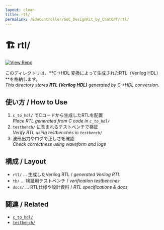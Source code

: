 ```yaml
---
layout: clean
title: rtl/
permalink: /EduController/SoC_DesignKit_by_ChatGPT/rtl/
---
```


# 🏗️ rtl/
[![View Repo](https://img.shields.io/badge/View-Repo-blue?logo=github)](https://github.com/Samizo-AITL/EduController/tree/main/SoC_DesignKit_by_ChatGPT/rtl)

このディレクトリは、**C→HDL 変換によって生成されたRTL（Verilog HDL）**を格納します。  
*This directory stores **RTL (Verilog HDL)** generated by C→HDL conversion.*

## 使い方 / How to Use
1. `c_to_hdl/` でCコードから生成したRTLを配置  
   *Place RTL generated from C code in `c_to_hdl/`*
2. `testbench/` に含まれるテストベンチで検証  
   *Verify RTL using testbenches in `testbench/`*
3. 波形出力やログで正しさを確認  
   *Check correctness using waveform and logs*

## 構成 / Layout
- `rtl/` … 生成したVerilog RTL / *generated Verilog RTL*  
- `tb/` … 検証用テストベンチ / *verification testbenches*  
- `docs/` … RTL仕様や設計資料 / *RTL specifications & docs*

## 関連 / Related
- [`c_to_hdl/`](/SoC_DesignKit_by_ChatGPT/c_to_hdl/)  
- [`testbench/`](/SoC_DesignKit_by_ChatGPT/testbench/)  
